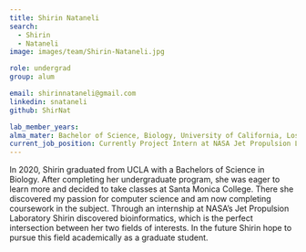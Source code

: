 ```yaml
---
title: Shirin Nataneli
search:
  - Shirin
  - Nataneli
image: images/team/Shirin-Nataneli.jpg

role: undergrad
group: alum

email: shirinnataneli@gmail.com
linkedin: snataneli
github: ShirNat

lab_member_years: 
alma_mater: Bachelor of Science, Biology, University of California, Los Angeles
current_job_position: Currently Project Intern at NASA Jet Propulsion Laboratory 
---
```


In 2020, Shirin graduated from UCLA with a Bachelors of Science in Biology. After completing her undergraduate program, she was eager to learn more and decided to take classes at Santa Monica College. There she discovered my passion for computer science and am now completing coursework in the subject. Through an internship at NASA’s Jet Propulsion Laboratory Shirin discovered bioinformatics, which is the perfect intersection between her two fields of interests. In the future Shirin hope to pursue this field academically as a graduate student. 
